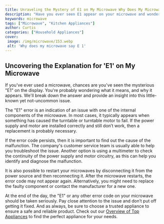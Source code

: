 ```yaml
---
title: Unraveling the Mystery of E1 on My Microwave Why Does My Microwave Say E 1
description: "Have you ever seen E1 appear on your microwave and wondered what it means In this blog post youll discover and explore the meaning behind E1 on microwaves and why some may experience this message"
keywords: microwave
tags: ["Microwave", "Kitchen Appliances"]
author: Curtis
categories: ["Household Appliances"]
cover: 
 image: /img/microwave/153.webp
 alt: 'Why does my microwave say E 1'
---
```

## Uncovering the Explanation for 'E1' on My Microwave
If you've ever used a microwave, chances are you've seen the mysterious "E1" on the display. You're probably wondering what it means, and why it appears. We'll break down the answer and provide an insight into this little-known yet not-uncommon issue. 

The "E1" error is an indication of an issue with one of the internal components of the microwave. In most cases, it typically appears when something has caused the turntable or turntable motor to fail. If the power supply and motor are installed correctly and still don’t work, then a replacement is probably necessary.

If the error code persists, then it is important to find out the cause of the malfunction. The company's customer service team is usually able to help you troubleshoot the issue. Another option is using a multimeter to check the continuity of the power supply and motor circuitry, as this can help you identify and diagnose the malfunction. 

It is also possible to restart your microwaves by disconnecting it from the power source and then reconnecting it. After the microwave restarts, the error code may not appear again. Alternatively, you might need to replace the faulty component or contact the manufacturer for a new one. 

At the end of the day, the "E1" or any other error code on your microwave should be taken seriously. Pay close attention to the issue and don’t put off getting it fixed. And as always, be sure to choose a trusted appliance to ensure a safe and reliable product. Check out our [Overview of Top Appliances](./pages/appliance-overview) to find the perfect appliance for your needs.
